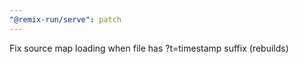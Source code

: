 ```yaml
---
"@remix-run/serve": patch
---
```


Fix source map loading when file has ?t=timestamp suffix (rebuilds)
